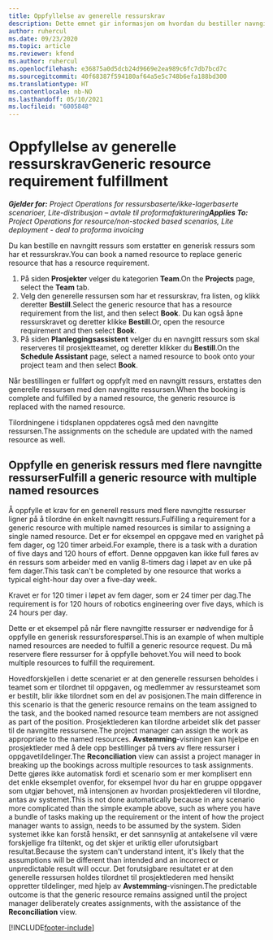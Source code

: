 ```yaml
---
title: Oppfyllelse av generelle ressurskrav
description: Dette emnet gir informasjon om hvordan du bestiller navngitte ressurser for et generisk ressurskrav.
author: ruhercul
ms.date: 09/23/2020
ms.topic: article
ms.reviewer: kfend
ms.author: ruhercul
ms.openlocfilehash: e36875a0d5dcb24d9669e2ea989c6fc7db7bcd7c
ms.sourcegitcommit: 40f68387f594180af64a5e5c748b6efa188bd300
ms.translationtype: HT
ms.contentlocale: nb-NO
ms.lasthandoff: 05/10/2021
ms.locfileid: "6005848"
---
```

# <a name="generic-resource-requirement-fulfillment"></a><span data-ttu-id="91d27-103">Oppfyllelse av generelle ressurskrav</span><span class="sxs-lookup"><span data-stu-id="91d27-103">Generic resource requirement fulfillment</span></span>

<span data-ttu-id="91d27-104">_**Gjelder for:** Project Operations for ressursbaserte/ikke-lagerbaserte scenarioer, Lite-distribusjon – avtale til proformafakturering_</span><span class="sxs-lookup"><span data-stu-id="91d27-104">_**Applies To:** Project Operations for resource/non-stocked based scenarios, Lite deployment - deal to proforma invoicing_</span></span>

<span data-ttu-id="91d27-105">Du kan bestille en navngitt ressurs som erstatter en generisk ressurs som har et ressurskrav.</span><span class="sxs-lookup"><span data-stu-id="91d27-105">You can book a named resource to replace generic resource that has a resource requirement.</span></span>

1. <span data-ttu-id="91d27-106">På siden **Prosjekter** velger du kategorien **Team**.</span><span class="sxs-lookup"><span data-stu-id="91d27-106">On the **Projects** page, select the **Team** tab.</span></span>
2. <span data-ttu-id="91d27-107">Velg den generelle ressursen som har et ressurskrav, fra listen, og klikk deretter **Bestill**.</span><span class="sxs-lookup"><span data-stu-id="91d27-107">Select the generic resource that has a resource requirement from the list, and then select **Book**.</span></span> <span data-ttu-id="91d27-108">Du kan også åpne ressurskravet og deretter klikke **Bestill**.</span><span class="sxs-lookup"><span data-stu-id="91d27-108">Or, open the resource requirement and then select **Book**.</span></span>
3. <span data-ttu-id="91d27-109">På siden **Planleggingsassistent** velger du en navngitt ressurs som skal reserveres til prosjektteamet, og deretter klikker du **Bestill**.</span><span class="sxs-lookup"><span data-stu-id="91d27-109">On the **Schedule Assistant** page, select a named resource to book onto your project team and then select **Book**.</span></span>

<span data-ttu-id="91d27-110">Når bestillingen er fullført og oppfylt med en navngitt ressurs, erstattes den generelle ressursen med den navngitte ressursen.</span><span class="sxs-lookup"><span data-stu-id="91d27-110">When the booking is complete and fulfilled by a named resource, the generic resource is replaced with the named resource.</span></span>

<span data-ttu-id="91d27-111">Tilordningene i tidsplanen oppdateres også med den navngitte ressursen.</span><span class="sxs-lookup"><span data-stu-id="91d27-111">The assignments on the schedule are updated with the named resource as well.</span></span>

## <a name="fulfill-a-generic-resource-with-multiple-named-resources"></a><span data-ttu-id="91d27-112">Oppfylle en generisk ressurs med flere navngitte ressurser</span><span class="sxs-lookup"><span data-stu-id="91d27-112">Fulfill a generic resource with multiple named resources</span></span>
<span data-ttu-id="91d27-113">Å oppfylle et krav for en generell ressurs med flere navngitte ressurser ligner på å tilordne én enkelt navngitt ressurs.</span><span class="sxs-lookup"><span data-stu-id="91d27-113">Fulfilling a requirement for a generic resource with multiple named resources is similar to assigning a single named resource.</span></span> <span data-ttu-id="91d27-114">Det er for eksempel en oppgave med en varighet på fem dager, og 120 timer arbeid.</span><span class="sxs-lookup"><span data-stu-id="91d27-114">For example, there is a task with a duration of five days and 120 hours of effort.</span></span> <span data-ttu-id="91d27-115">Denne oppgaven kan ikke full føres av én ressurs som arbeider med en vanlig 8-timers dag i løpet av en uke på fem dager.</span><span class="sxs-lookup"><span data-stu-id="91d27-115">This task can't be completed by one resource that works a typical eight-hour day over a five-day week.</span></span> 

<span data-ttu-id="91d27-116">Kravet er for 120 timer i løpet av fem dager, som er 24 timer per dag.</span><span class="sxs-lookup"><span data-stu-id="91d27-116">The requirement is for 120 hours of robotics engineering over five days, which is 24 hours per day.</span></span>

<span data-ttu-id="91d27-117">Dette er et eksempel på når flere navngitte ressurser er nødvendige for å oppfylle en generisk ressursforespørsel.</span><span class="sxs-lookup"><span data-stu-id="91d27-117">This is an example of when multiple named resources are needed to fulfill a generic resource request.</span></span> <span data-ttu-id="91d27-118">Du må reservere flere ressurser for å oppfylle behovet.</span><span class="sxs-lookup"><span data-stu-id="91d27-118">You will need to book multiple resources to fulfill the requirement.</span></span>

<span data-ttu-id="91d27-119">Hovedforskjellen i dette scenariet er at den generelle ressursen beholdes i teamet som er tilordnet til oppgaven, og medlemmer av ressursteamet som er bestilt, blir ikke tilordnet som en del av posisjonen.</span><span class="sxs-lookup"><span data-stu-id="91d27-119">The main difference in this scenario is that the generic resource remains on the team assigned to the task, and the booked named resource team members are not assigned as part of the position.</span></span> <span data-ttu-id="91d27-120">Prosjektlederen kan tilordne arbeidet slik det passer til de navngitte ressursene.</span><span class="sxs-lookup"><span data-stu-id="91d27-120">The project manager can assign the work as appropriate to the named resources.</span></span> <span data-ttu-id="91d27-121">**Avstemming**-visningen kan hjelpe en prosjektleder med å dele opp bestillinger på tvers av flere ressurser i oppgavetildelinger.</span><span class="sxs-lookup"><span data-stu-id="91d27-121">The **Reconciliation** view can assist a project manager in breaking up the bookings across multiple resources to task assignments.</span></span> <span data-ttu-id="91d27-122">Dette gjøres ikke automatisk fordi et scenario som er mer komplisert enn det enkle eksemplet ovenfor, for eksempel hvor du har en gruppe oppgaver som utgjør behovet, må intensjonen av hvordan prosjektlederen vil tilordne, antas av systemet.</span><span class="sxs-lookup"><span data-stu-id="91d27-122">This is not done automatically because in any scenario more complicated than the simple example above, such as where you have a bundle of tasks making up the requirement or the intent of how the project manager wants to assign, needs to be assumed by the system.</span></span> <span data-ttu-id="91d27-123">Siden systemet ikke kan forstå hensikt, er det sannsynlig at antakelsene vil være forskjellige fra tiltenkt, og det skjer et uriktig eller uforutsigbart resultat.</span><span class="sxs-lookup"><span data-stu-id="91d27-123">Because the system can't understand intent, it's likely that the assumptions will be different than intended and an incorrect or unpredictable result will occur.</span></span> <span data-ttu-id="91d27-124">Det forutsigbare resultatet er at den generelle ressursen holdes tilordnet til prosjektlederen med hensikt oppretter tildelinger, med hjelp av **Avstemming**-visningen.</span><span class="sxs-lookup"><span data-stu-id="91d27-124">The predictable outcome is that the generic resource remains assigned until the project manager deliberately creates assignments, with the assistance of the **Reconciliation** view.</span></span>




[!INCLUDE[footer-include](../includes/footer-banner.md)]